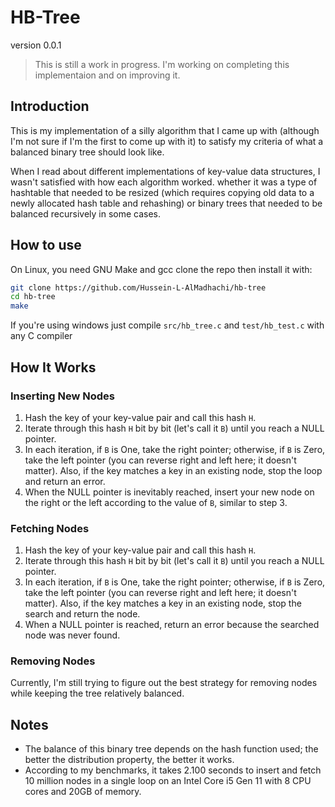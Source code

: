 # HB-Tree
version 0.0.1
> This is still a work in progress. I'm working on completing this implementaion and on improving it.

## Introduction
This is my implementation of a silly algorithm that I came up with (although I'm not sure if I'm the first to come up with it) to satisfy my criteria of what a balanced binary tree should look like.

When I read about different implementations of key-value data structures, I wasn't satisfied with how each algorithm worked. whether it was a type of hashtable that needed to be resized (which requires copying old data to a newly allocated hash table and rehashing) or binary trees that needed to be balanced recursively in some cases.

## How to use
On Linux, you need GNU Make and gcc
clone the repo then install it with: 
```bash
git clone https://github.com/Hussein-L-AlMadhachi/hb-tree
cd hb-tree
make
```

If you're using windows just compile `src/hb_tree.c` and `test/hb_test.c` with any C compiler


## How It Works
### Inserting New Nodes
1. Hash the key of your key-value pair and call this hash `H`.
2. Iterate through this hash `H` bit by bit (let's call it `B`) until you reach a NULL pointer.
3. In each iteration, if `B` is One, take the right pointer; otherwise, if `B` is Zero, take the left pointer (you can reverse right and left here; it doesn't matter). Also, if the key matches a key in an existing node, stop the loop and return an error.
4. When the NULL pointer is inevitably reached, insert your new node on the right or the left according to the value of `B`, similar to step 3.

### Fetching Nodes
1. Hash the key of your key-value pair and call this hash `H`.
2. Iterate through this hash `H` bit by bit (let's call it `B`) until you reach a NULL pointer.
3. In each iteration, if `B` is One, take the right pointer; otherwise, if `B` is Zero, take the left pointer (you can reverse right and left here; it doesn't matter). Also, if the key matches a key in an existing node, stop the search and return the node.
4. When a NULL pointer is reached, return an error because the searched node was never found.

### Removing Nodes
Currently, I'm still trying to figure out the best strategy for removing nodes while keeping the tree relatively balanced.

## Notes
* The balance of this binary tree depends on the hash function used; the better the distribution property, the better it works.
* According to my benchmarks, it takes 2.100 seconds to insert and fetch 10 million nodes in a single loop on an Intel Core i5 Gen 11 with 8 CPU cores and 20GB of memory.
